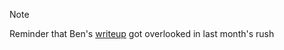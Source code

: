 > [!NOTE]
> Reminder that Ben's [writeup](https://docs.google.com/document/d/1farhpLiLV2ude9N2CjE5T_BHF4InzC2wwk72mcmTmOQ/edit#heading=h.brvgee5sj56g) got overlooked in last month's rush
